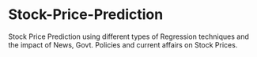 # Stock-Price-Prediction
Stock Price Prediction using different types of Regression techniques and the impact of News, Govt. Policies and current affairs on Stock Prices. 
